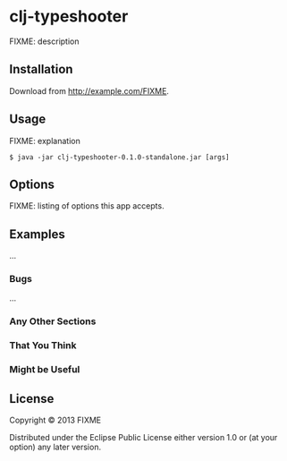 # clj-typeshooter

FIXME: description

## Installation

Download from http://example.com/FIXME.

## Usage

FIXME: explanation

    $ java -jar clj-typeshooter-0.1.0-standalone.jar [args]

## Options

FIXME: listing of options this app accepts.

## Examples

...

### Bugs

...

### Any Other Sections
### That You Think
### Might be Useful

## License

Copyright © 2013 FIXME

Distributed under the Eclipse Public License either version 1.0 or (at
your option) any later version.
